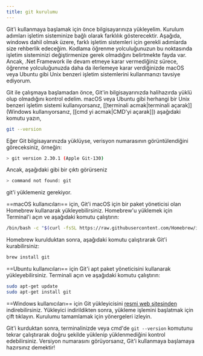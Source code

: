 ```yaml
---
title: git kurulumu
---
```



Git'i kullanmaya başlamak için önce bilgisayarınıza yükleyelim. Kurulum adımları işletim sisteminize bağlı olarak farklılık gösterecektir. Aşağıda, windows dahil olmak üzere, farklı işletim sistemleri için gerekli adımlarda size rehberlik edeceğim. Kodlama öğrenme yolculuğunuzun bu noktasında işletim sisteminizi değiştirmenize gerek olmadığını belirtmekte fayda var. Ancak, .Net Framework ile devam etmeye karar vermediğiniz sürece, öğrenme yolculuğunuzda daha da ilerlemeye karar verdiğinizde macOS veya Ubuntu gibi Unix benzeri işletim sistemlerini kullanmanızı tavsiye ediyorum.

Git ile çalışmaya başlamadan önce, Git'in bilgisayarınızda halihazırda yüklü olup olmadığını kontrol edelim. macOS veya Ubuntu gibi herhangi bir Unix benzeri işletim sistemi kullanıyorsanız, [[terminali acmak|terminali açarak]] (Windows kullanıyorsanız, [[cmd yi acmak|CMD'yi açarak]]) aşağıdaki komutu yazın,

```bash
git --version
```

Eğer Git bilgisayarınızda yüklüyse, verisyon numarasının görüntülendiğini göreceksiniz, örneğin:

```bash
> git version 2.30.1 (Apple Git-130)
```

Ancak, aşağıdaki gibi bir çıktı görürseniz

```bash
> command not found: git
```

git'i yüklemeniz gerekiyor.

==macOS kullanıcıları== için, Git'i macOS için bir paket yöneticisi olan Homebrew kullanarak yükleyebilirsiniz. Homebrew'u yüklemek için Terminal'i açın ve aşağıdaki komutu çalıştırın:

```bash
/bin/bash -c "$(curl -fsSL https://raw.githubusercontent.com/Homebrew/install/HEAD/install.sh)"
```

Homebrew kurulduktan sonra, aşağıdaki komutu çalıştırarak Git'i kurabilirsiniz:

```bash
brew install git
```

==Ubuntu kullanıcıları== için Git'i apt paket yöneticisini kullanarak yükleyebilirsiniz. Terminali açın ve aşağıdaki komutu çalıştırın:

```bash
sudo apt-get update
sudo apt-get install git
```

==Windows kullanıcıları== için Git yükleyicisini [resmi web sitesinden](https://git-scm.com/download/win) indirebilirsiniz. Yükleyici indirildikten sonra, yükleme işlemini başlatmak için çift tıklayın. Kurulumu tamamlamak için yönergeleri izleyin.

Git'i kurduktan sonra, terminalinizde veya cmd'de `git --version` komutunu tekrar çalıştırarak doğru şekilde yüklenip yüklenmediğini kontrol edebilirsiniz. Versiyon numarasını görüyorsanız, Git'i kullanmaya başlamaya hazırsınız demektir!